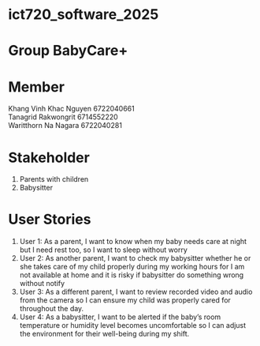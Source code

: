 # ict720_software_2025

# Group BabyCare+

# Member
Khang Vinh Khac Nguyen 6722040661 \
Tanagrid Rakwongrit 6714552220 \
Waritthorn Na Nagara 6722040281

# Stakeholder
1. Parents with children
2. Babysitter

# User Stories
1. User 1: As a parent, I want to know when my baby needs care at night but I need rest too, so I want to sleep without worry
2. User 2: As another parent, I want to check my babysitter whether he or she takes care of my child properly during my working hours for I am not available at home and it is risky if babysitter do something wrong without notify
3. User 3: As a different parent, I want to review recorded video and audio from the camera so I can ensure my child was properly cared for throughout the day.
4. User 4: As a babysitter, I want to be alerted if the baby’s room temperature or humidity level becomes uncomfortable so I can adjust the environment for their well-being during my shift.

